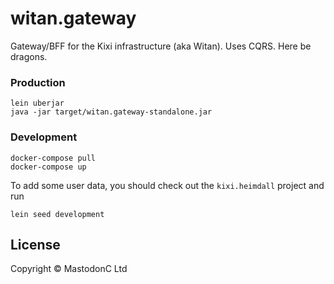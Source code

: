 # witan.gateway

Gateway/BFF for the Kixi infrastructure (aka Witan).
Uses CQRS.
Here be dragons.

### Production
```
lein uberjar
java -jar target/witan.gateway-standalone.jar
```

### Development
```
docker-compose pull
docker-compose up
```

To add some user data, you should check out the `kixi.heimdall` project and run

```
lein seed development
```

## License

Copyright © MastodonC Ltd
